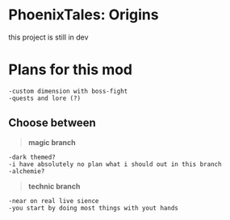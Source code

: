 # PhoenixTales: Origins
this project is still in dev

# Plans for this mod
    -custom dimension with boss-fight
    -quests and lore (?)

## Choose between
>**magic branch**

    -dark themed?
    -i have absolutely no plan what i should out in this branch
    -alchemie?
>**technic branch**

    -near on real live sience    
    -you start by doing most things with yout hands
  

